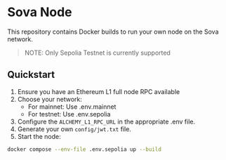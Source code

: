 # Sova Node

This repository contains Docker builds to run your own node on the Sova network.

> NOTE: Only Sepolia Testnet is currently supported

## Quickstart
1. Ensure you have an Ethereum L1 full node RPC available
2. Choose your network:
    - For mainnet: Use .env.mainnet
    - For testnet: Use .env.sepolia
3. Configure the `ALCHEMY_L1_RPC_URL` in the appropriate .env file.
4. Generate your own `config/jwt.txt` file.
5. Start the node:
```bash
docker compose --env-file .env.sepolia up --build
```


